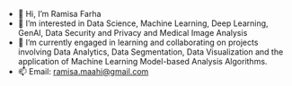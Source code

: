 - 👋 Hi, I’m Ramisa Farha
- 👀 I’m interested in Data Science, Machine Learning, Deep Learning, GenAI, Data Security and Privacy and Medical Image Analysis
- 🌱 I’m currently engaged in learning and collaborating on projects involving Data Analytics, Data Segmentation, Data Visualization and the application of Machine Learning Model-based Analysis Algorithms.
- 📫 Email: ramisa.maahi@gmail.com
<!--- - 💞️ I’m looking to collaborate on -->


<!---
RamisaFarha/RamisaFarha is a ✨ special ✨ repository because its `README.md` (this file) appears on your GitHub profile.
You can click the Preview link to take a look at your changes.
--->
